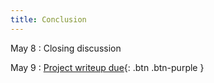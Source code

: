 ```yaml
---
title: Conclusion
---
```


May 8
: Closing discussion

May 9
: [Project writeup due](){: .btn .btn-purple }